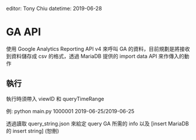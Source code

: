 editor: Tony Chiu
datetime: 2019-06-28

# GA API 
使用 Google Analytics Reporting API v4 來呼叫 GA 的資料，目前規劃是將接收到資料儲存成 csv 的格式，透過 MariaDB 提供的 import data API 來作傳入的動作


## 執行

執行時須帶入 viewID 和 queryTimeRange

例: python main.py 1000001 2019-06-25/2019-06-25

透過讀取 query_string.json 來給定 query GA 所需的 info 以及 [insert MariaDB 的 insert string] (恕刪)
